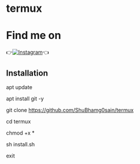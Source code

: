 # termux

# Find me on 
👉[![Instagram](https://img.shields.io/badge/INSTAGRAM-FOLLOW-red?style=for-the-badge&logo=instagram)](https://www.instagram.com/shubhamgosainn/)👈


## Installation

apt update

apt install git -y

git clone https://github.com/ShuBhamg0sain/termux

cd termux

chmod +x *

sh install.sh

exit

